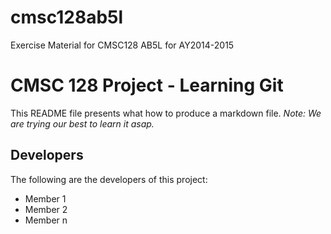 # cmsc128ab5l
Exercise Material for CMSC128 AB5L for AY2014-2015

# CMSC 128 Project - Learning Git
This README file presents what how to produce a markdown file.
*Note: We are trying our best to learn it asap.*

## Developers
The following are the developers of this project:

* Member 1
* Member 2
* Member n
